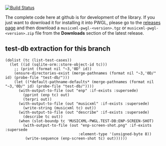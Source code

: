 [![Build Status](https://travis-ci.org/kisp/musicxml-pwgl.svg?branch=master)](https://travis-ci.org/kisp/musicxml-pwgl)

The complete code here at github is for development of the library. If you
just want to download it for installing it into PWGL, please go to the
[releases page](https://github.com/kisp/musicxml-pwgl/releases) and then
download a `musicxml-pwgl-<version>.tgz` or `musicxml-pwgl-<version>.zip` file from the
**Downloads** section of the latest release.

## test-db extraction for this branch

``` common-lisp
(dolist (tc (list-test-cases))
  (let ((id (sqlite-orm::store-object-id tc)))
    ;; (print (format nil "~3,'0D" id))
    (ensure-directories-exist (merge-pathnames (format nil "~3,'0D/" id) (probe-file "test-db/")))
    (let ((*default-pathname-defaults* (merge-pathnames (format nil "~3,'0D/" id) (probe-file "test-db/"))))
      (with-output-to-file (out "enp" :if-exists :supersede)
        (pprint (enp tc) out)
        (terpri out))
      (with-output-to-file (out "musicxml" :if-exists :supersede)
        (write-string (musicxml tc) out))
      (with-output-to-file (out "describe" :if-exists :supersede)
        (describe tc out))
      (when (slot-boundp tc 'MUSICXML-PWGL.TEST-DB:ENP-SCREEN-SHOT)
        (with-output-to-file (out "enp-screen-shot.png" :if-exists :supersede
                                 :element-type '(unsigned-byte 8))
         (write-sequence (enp-screen-shot tc) out))))))
```
